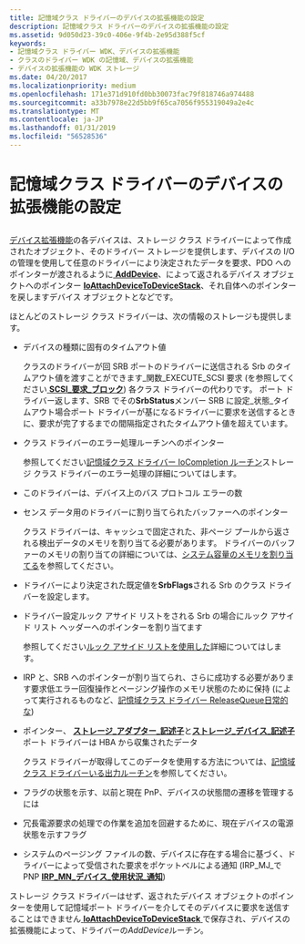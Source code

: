 ```yaml
---
title: 記憶域クラス ドライバーのデバイスの拡張機能の設定
description: 記憶域クラス ドライバーのデバイスの拡張機能の設定
ms.assetid: 9d050d23-39c0-406e-9f4b-2e95d388f5cf
keywords:
- 記憶域クラス ドライバー WDK、デバイスの拡張機能
- クラスのドライバー WDK の記憶域、デバイスの拡張機能
- デバイスの拡張機能の WDK ストレージ
ms.date: 04/20/2017
ms.localizationpriority: medium
ms.openlocfilehash: 171e371d910fd0bb30073fac79f818746a974488
ms.sourcegitcommit: a33b7978e22d5bb9f65ca7056f955319049a2e4c
ms.translationtype: MT
ms.contentlocale: ja-JP
ms.lasthandoff: 01/31/2019
ms.locfileid: "56528536"
---
```

# <a name="setting-up-a-storage-class-drivers-device-extension"></a>記憶域クラス ドライバーのデバイスの拡張機能の設定


## <span id="ddk_setting_up_a_storage_class_drivers_device_extension_kg"></span><span id="DDK_SETTING_UP_A_STORAGE_CLASS_DRIVERS_DEVICE_EXTENSION_KG"></span>


[デバイス拡張機能](https://msdn.microsoft.com/library/windows/hardware/ff543119)の各デバイスは、ストレージ クラス ドライバーによって作成されたオブジェクト、そのドライバー ストレージを提供します、デバイスの I/O の管理を使用して任意のドライバーにより決定されたデータを要求、PDO へのポインターが渡されるように[ **AddDevice**](https://msdn.microsoft.com/library/windows/hardware/ff540521)、によって返されるデバイス オブジェクトへのポインター [ **IoAttachDeviceToDeviceStack**](https://msdn.microsoft.com/library/windows/hardware/ff548300)、それ自体へのポインターを戻しますデバイス オブジェクトとなどです。

ほとんどのストレージ クラス ドライバーは、次の情報のストレージも提供します。

-   デバイスの種類に固有のタイムアウト値

    クラスのドライバーが回 SRB ポートのドライバーに送信される Srb のタイムアウト値を渡すことができます\_関数\_EXECUTE\_SCSI 要求 (を参照してください[ **SCSI\_要求\_ブロック**](https://msdn.microsoft.com/library/windows/hardware/ff565393)) 各クラス ドライバーの代わりです。 ポート ドライバー返します、SRB でその**SrbStatus**メンバー SRB に設定\_状態\_タイムアウト場合ポート ドライバーが基になるドライバーに要求を送信するときに、要求が完了するまでの間隔指定されたタイムアウト値を超えています。

-   クラス ドライバーのエラー処理ルーチンへのポインター

    参照してください[記憶域クラス ドライバー IoCompletion ルーチン](storage-class-driver-s-iocompletion-routines.md)ストレージ クラス ドライバーのエラー処理の詳細についてはします。

-   このドライバーは、デバイス上のバス プロトコル エラーの数

-   センス データ用のドライバーに割り当てられたバッファーへのポインター

    クラス ドライバーは、キャッシュで固定された、非ページ プールから返される検出データのメモリを割り当てる必要があります。 ドライバーのバッファーのメモリの割り当ての詳細については、[システム容量のメモリを割り当てる](https://msdn.microsoft.com/library/windows/hardware/ff540588)を参照してください。

-   ドライバーにより決定された既定値を**SrbFlags**される Srb のクラス ドライバーを設定します。

-   ドライバー設定ルック アサイド リストをされる Srb の場合にルック アサイド リスト ヘッダーへのポインターを割り当てます

    参照してください[ルック アサイド リストを使用した](https://msdn.microsoft.com/library/windows/hardware/ff565416)詳細についてはします。

-   IRP と、SRB へのポインターが割り当てられ、さらに成功する必要があります要求低エラー回復操作とページング操作のメモリ状態のために保持 (によって実行されるものなど、[記憶域クラス ドライバー ReleaseQueue日常的な](storage-class-driver-s-releasequeue-routine.md))

-   ポインター、 [**ストレージ\_アダプター\_記述子**](https://msdn.microsoft.com/library/windows/hardware/ff566346)と[**ストレージ\_デバイス\_記述子**](https://msdn.microsoft.com/library/windows/hardware/ff566971)ポート ドライバーは HBA から収集されたデータ

    クラス ドライバーが取得してこのデータを使用する方法については、[記憶域クラス ドライバーいる出力ルーチン](storage-class-driver-s-getdescriptor-routine.md)を参照してください。

-   フラグの状態を示す、以前と現在 PnP、デバイスの状態間の遷移を管理するには

-   冗長電源要求の処理での作業を追加を回避するために、現在デバイスの電源状態を示すフラグ

-   システムのページング ファイルの数、デバイスに存在する場合に基づく、ドライバーによって受信された要求をポケットベルによる通知 (IRP\_MJ\_で PNP [ **IRP\_MN\_デバイス\_使用状況\_通知**](https://msdn.microsoft.com/library/windows/hardware/ff550841))

ストレージ クラス ドライバーはせず、返されたデバイス オブジェクトのポインターを使用して記憶域ポート ドライバーを介してそのデバイスに要求を送信することはできません[ **IoAttachDeviceToDeviceStack** ](https://msdn.microsoft.com/library/windows/hardware/ff548300)で保存され、デバイスの拡張機能によって、ドライバーの*AddDevice*ルーチン。

 

 




